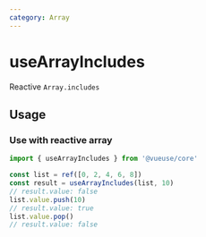 ```yaml
---
category: Array
---
```


# useArrayIncludes

Reactive `Array.includes`

## Usage

### Use with reactive array

```js
import { useArrayIncludes } from '@vueuse/core'

const list = ref([0, 2, 4, 6, 8])
const result = useArrayIncludes(list, 10)
// result.value: false
list.value.push(10)
// result.value: true
list.value.pop()
// result.value: false
```
